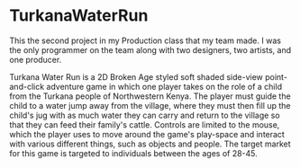# TurkanaWaterRun
This the second project in my Production class that my team made. I was the only programmer on the team along with two designers, two artists, and one producer.

Turkana Water Run is a 2D Broken Age styled soft shaded side-view point-and-click adventure game in which one player takes on the role of a child from the Turkana people of Northwestern Kenya. The player must guide the child to a water jump away from the village, where they must then fill up the child's jug with as much water they can carry and return to the village so that they can feed their family's cattle. Controls are limited to the mouse, which the player uses to move around the game's play-space and interact with various different things, such as objects and people. The target market for this game is targeted to individuals between the ages of 28-45.
